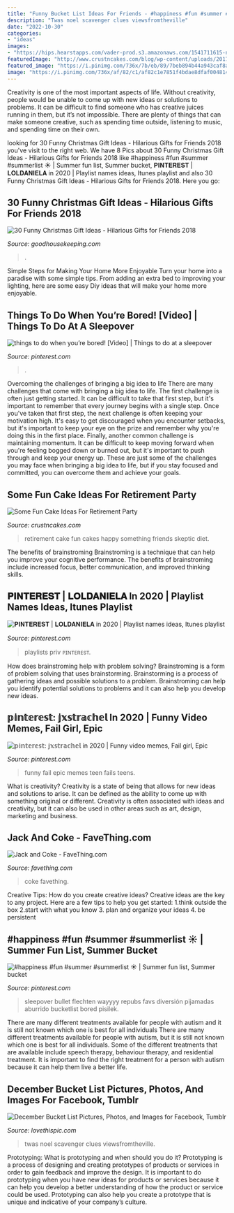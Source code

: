 ```yaml
---
title: "Funny Bucket List Ideas For Friends - #happiness #fun #summer #summerlist ☀️"
description: "Twas noel scavenger clues viewsfromtheville"
date: "2022-10-30"
categories:
- "ideas"
images:
- "https://hips.hearstapps.com/vader-prod.s3.amazonaws.com/1541711615-nothing-box-1541711580.jpg?crop=0.242xw:0.363xh;0.384xw,0.287xh&amp;resize=480:*"
featuredImage: "http://www.crustncakes.com/blog/wp-content/uploads/2017/06/retirement-cakes1-1024x768.jpg"
featured_image: "https://i.pinimg.com/736x/7b/eb/89/7beb894b44a943caf8a18743101e9aa4.jpg"
image: "https://i.pinimg.com/736x/af/82/c1/af82c1e7851f4bdae8dfaf004814e351.jpg"
---
```



Creativity is one of the most important aspects of life. Without creativity, people would be unable to come up with new ideas or solutions to problems. It can be difficult to find someone who has creative juices running in them, but it’s not impossible. There are plenty of things that can make someone creative, such as spending time outside, listening to music, and spending time on their own.

	

		
looking for 30 Funny Christmas Gift Ideas - Hilarious Gifts for Friends 2018 you've visit to the right web. We have 8 Pics about 30 Funny Christmas Gift Ideas - Hilarious Gifts for Friends 2018 like #happiness #fun #summer #summerlist ☀️ | Summer fun list, Summer bucket, 𝐏𝐈𝐍𝐓𝐄𝐑𝐄𝐒𝐓 | 𝐋𝐎𝐋𝐃𝐀𝐍𝐈𝐄𝐋𝐀 in 2020 | Playlist names ideas, Itunes playlist and also 30 Funny Christmas Gift Ideas - Hilarious Gifts for Friends 2018. Here you go:
		
    
## 30 Funny Christmas Gift Ideas - Hilarious Gifts For Friends 2018

<img loading=lazy src="https://hips.hearstapps.com/vader-prod.s3.amazonaws.com/1541711615-nothing-box-1541711580.jpg?crop=0.242xw:0.363xh;0.384xw,0.287xh&amp;resize=480:*" onerror="this.onerror=null;this.src='https://tse3.mm.bing.net/th?id=OIP.7IbiAK6MzYwzDgaukw8p1QHaLH&amp;pid=15.1';" alt="30 Funny Christmas Gift Ideas - Hilarious Gifts for Friends 2018">

_Source: goodhousekeeping.com_

>. 

	

Simple Steps for Making Your Home More Enjoyable
Turn your home into a paradise with some simple tips. From adding an extra bed to improving your lighting, here are some easy Diy ideas that will make your home more enjoyable.

    
## Things To Do When You’re Bored! [Video] | Things To Do At A Sleepover

<img loading=lazy src="https://i.pinimg.com/736x/af/82/c1/af82c1e7851f4bdae8dfaf004814e351.jpg" onerror="this.onerror=null;this.src='https://tse2.mm.bing.net/th?id=OIP.yay-5L6Tjjyifd5fiqUFYAHaNK&amp;pid=15.1';" alt="things to do when you’re bored! [Video] | Things to do at a sleepover">

_Source: pinterest.com_

>. 

	

Overcoming the challenges of bringing a big idea to life
There are many challenges that come with bringing a big idea to life. The first challenge is often just getting started. It can be difficult to take that first step, but it's important to remember that every journey begins with a single step. Once you've taken that first step, the next challenge is often keeping your motivation high. It's easy to get discouraged when you encounter setbacks, but it's important to keep your eye on the prize and remember why you're doing this in the first place. Finally, another common challenge is maintaining momentum. It can be difficult to keep moving forward when you're feeling bogged down or burned out, but it's important to push through and keep your energy up. These are just some of the challenges you may face when bringing a big idea to life, but if you stay focused and committed, you can overcome them and achieve your goals.

    
## Some Fun Cake Ideas For Retirement Party

<img loading=lazy src="http://www.crustncakes.com/blog/wp-content/uploads/2017/06/retirement-cakes1-1024x768.jpg" onerror="this.onerror=null;this.src='https://tse2.mm.bing.net/th?id=OIP.R6USxKuJAU1GlLsZrP9LXQHaFj&amp;pid=15.1';" alt="Some Fun Cake Ideas For Retirement Party">

_Source: crustncakes.com_

>retirement cake fun cakes happy something friends skeptic diet. 

	

The benefits of brainstroming
Brainstroming is a technique that can help you improve your cognitive performance. The benefits of brainstroming include increased focus, better communication, and improved thinking skills.

    
## 𝐏𝐈𝐍𝐓𝐄𝐑𝐄𝐒𝐓 | 𝐋𝐎𝐋𝐃𝐀𝐍𝐈𝐄𝐋𝐀 In 2020 | Playlist Names Ideas, Itunes Playlist

<img loading=lazy src="https://i.pinimg.com/736x/fd/b9/60/fdb9601583f0f311e5120be1e52f54a8.jpg" onerror="this.onerror=null;this.src='https://tse4.mm.bing.net/th?id=OIP.W1_m-anjocogc-kw7u3goAHaMz&amp;pid=15.1';" alt="𝐏𝐈𝐍𝐓𝐄𝐑𝐄𝐒𝐓 | 𝐋𝐎𝐋𝐃𝐀𝐍𝐈𝐄𝐋𝐀 in 2020 | Playlist names ideas, Itunes playlist">

_Source: pinterest.com_

>playlists priv ᴘɪɴᴛᴇʀᴇsᴛ. 

	

How does brainstroming help with problem solving?
Brainstroming is a form of problem solving that uses brainstorming. Brainstorming is a process of gathering ideas and possible solutions to a problem. Brainstroming can help you identify potential solutions to problems and it can also help you develop new ideas.

    
## 𝕡𝕚𝕟𝕥𝕖𝕣𝕖𝕤𝕥: 𝕛𝕩𝕤𝕥𝕣𝕒𝕔𝕙𝕖𝕝 In 2020 | Funny Video Memes, Fail Girl, Epic

<img loading=lazy src="https://i.pinimg.com/736x/7b/eb/89/7beb894b44a943caf8a18743101e9aa4.jpg" onerror="this.onerror=null;this.src='https://tse4.mm.bing.net/th?id=OIP.RzjZIZ_PLqx_WaTT5ppR9QHaNK&amp;pid=15.1';" alt="𝕡𝕚𝕟𝕥𝕖𝕣𝕖𝕤𝕥: 𝕛𝕩𝕤𝕥𝕣𝕒𝕔𝕙𝕖𝕝 in 2020 | Funny video memes, Fail girl, Epic">

_Source: pinterest.com_

>funny fail epic memes teen fails teens. 

	

What is creativity?
Creativity is a state of being that allows for new ideas and solutions to arise. It can be defined as the ability to come up with something original or different. Creativity is often associated with ideas and creativity, but it can also be used in other areas such as art, design, marketing and business.

    
## Jack And Coke - FaveThing.com

<img loading=lazy src="http://www.favething.com/uploads/images/main-fave-images/main-5e9af981cc349b2e56b7160871498be5f3607ef5.jpg" onerror="this.onerror=null;this.src='https://tse1.mm.bing.net/th?id=OIP.tVeciAIubpm7-O22iUTrcQHaHa&amp;pid=15.1';" alt="Jack and Coke - FaveThing.com">

_Source: favething.com_

>coke favething. 

	

Creative Tips: How do you create creative ideas?
Creative ideas are the key to any project. Here are a few tips to help you get started: 
1.think outside the box 
2.start with what you know 
3. plan and organize your ideas 
4. be persistent 

    
## #happiness #fun #summer #summerlist ☀️ | Summer Fun List, Summer Bucket

<img loading=lazy src="https://i.pinimg.com/736x/63/47/14/6347144edc04035d19c32fa360214f8e.jpg" onerror="this.onerror=null;this.src='https://tse3.mm.bing.net/th?id=OIP.vpdEZijFVZ16YlxtXlFXPwHaIt&amp;pid=15.1';" alt="#happiness #fun #summer #summerlist ☀️ | Summer fun list, Summer bucket">

_Source: pinterest.com_

>sleepover bullet flechten wayyyy repubs favs diversión pijamadas aburrido bucketlist bored pisilek. 

	

There are many different treatments available for people with autism and it is still not known which one is best for all individuals
There are many different treatments available for people with autism, but it is still not known which one is best for all individuals. Some of the different treatments that are available include speech therapy, behaviour therapy, and residential treatment. It is important to find the right treatment for a person with autism because it can help them live a better life.

    
## December Bucket List Pictures, Photos, And Images For Facebook, Tumblr

<img loading=lazy src="http://www.lovethispic.com/uploaded_images/141743-December-Bucket-List.jpg" onerror="this.onerror=null;this.src='https://tse3.mm.bing.net/th?id=OIP.HbkeqrcN0aCl2ckXLWAZ_AHaKr&amp;pid=15.1';" alt="December Bucket List Pictures, Photos, and Images for Facebook, Tumblr">

_Source: lovethispic.com_

>twas noel scavenger clues viewsfromtheville. 

	

Prototyping: What is prototyping and when should you do it?
Prototyping is a process of designing and creating prototypes of products or services in order to gain feedback and improve the design. It is important to do prototyping when you have new ideas for products or services because it can help you develop a better understanding of how the product or service could be used. Prototyping can also help you create a prototype that is unique and indicative of your company’s culture.

